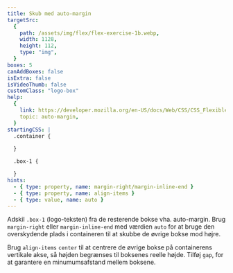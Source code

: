 ```yaml
---
title: Skub med auto-margin
targetSrc:
  {
    path: /assets/img/flex/flex-exercise-1b.webp,
    width: 1128,
    height: 112,
    type: "img",
  }
boxes: 5
canAddBoxes: false
isExtra: false
isVideoThumb: false
customClass: "logo-box"
help:
  {
    link: https://developer.mozilla.org/en-US/docs/Web/CSS/CSS_Flexible_Box_Layout/Aligning_Items_in_a_Flex_Container#using_auto_margins_for_main_axis_alignment,
    topic: auto-margin,
  }
startingCSS: |
  .container {
    
  }

  .box-1 {

  }
hints:
  - { type: property, name: margin-right/margin-inline-end }
  - { type: property, name: align-items }
  - { type: value, name: auto }
---
```


Adskil <code class="token selector">.box-1</code> (logo-teksten) fra de resterende bokse vha. auto-margin. Brug `margin-right` eller `margin-inline-end` med værdien <code data-type="value">auto</code> for at bruge den overskydende plads i containeren til at skubbe de øvrige bokse mod højre.

Brug `align-items` <code data-type="value">center</code> til at centrere de øvrige bokse på containerens vertikale akse, så højden begrænses til boksenes reelle højde. Tilføj `gap`, for at garantere en minumumsafstand mellem boksene.
